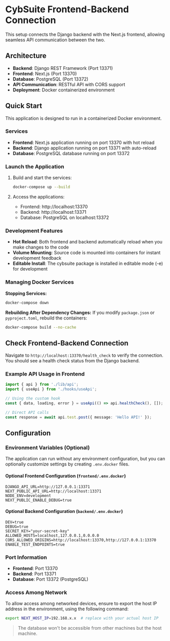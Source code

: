 # CybSuite Frontend-Backend Connection

This setup connects the Django backend with the Next.js frontend, allowing seamless API communication between the two.

## Architecture

- **Backend**: Django REST Framework (Port 13371)
- **Frontend**: Next.js (Port 13370)
- **Database**: PostgreSQL (Port 13372)
- **API Communication**: RESTful API with CORS support
- **Deployment**: Docker containerized environment

## Quick Start

This application is designed to run in a containerized Docker environment.

### Services

- **Frontend**: Next.js application running on port 13370 with hot reload
- **Backend**: Django application running on port 13371 with auto-reload
- **Database**: PostgreSQL database running on port 13372

### Launch the Application

1. Build and start the services:
   ```bash
   docker-compose up --build
   ```

2. Access the applications:
   - Frontend: http://localhost:13370
   - Backend: http://localhost:13371
   - Database: PostgreSQL on localhost:13372

### Development Features

- **Hot Reload**: Both frontend and backend automatically reload when you make changes to the code
- **Volume Mounting**: Source code is mounted into containers for instant development feedback
- **Editable Install**: The cybsuite package is installed in editable mode (-e) for development

### Managing Docker Services

**Stopping Services:**
```bash
docker-compose down
```

**Rebuilding After Dependency Changes:**
If you modify `package.json` or `pyproject.toml`, rebuild the containers:
```bash
docker-compose build --no-cache
```

## Check Frontend-Backend Connection

Navigate to `http://localhost:13370/health_check` to verify the connection. You should see a health check status from the Django backend.

### Example API Usage in Frontend

```typescript
import { api } from './lib/api';
import { useApi } from './hooks/useApi';

// Using the custom hook
const { data, loading, error } = useApi(() => api.healthCheck(), []);

// Direct API calls
const response = await api.test.post({ message: 'Hello API!' });
```

## Configuration

### Environment Variables (Optional)

The application can run without any environment configuration, but you can optionally customize settings by creating `.env.docker` files.

#### Optional Frontend Configuration (`frontend/.env.docker`)
```env
DJANGO_API_URL=http://127.0.0.1:13371
NEXT_PUBLIC_API_URL=http://localhost:13371
NODE_ENV=development
NEXT_PUBLIC_ENABLE_DEBUG=true
```

#### Optional Backend Configuration (`backend/.env.docker`)
```env
DEV=true
DEBUG=true
SECRET_KEY="your-secret-key"
ALLOWED_HOSTS=localhost,127.0.0.1,0.0.0.0
CORS_ALLOWED_ORIGINS=http://localhost:13370,http://127.0.0.1:13370
ENABLE_TEST_ENDPOINTS=true
```

### Port Information

- **Frontend**: Port 13370
- **Backend**: Port 13371
- **Database**: Port 13372 (PostgreSQL)


### Access Among Network
To allow access among networked devices, ensure to export the host IP address in the environment, using the following command:
```bash
export NEXT_HOST_IP=192.168.x.x  # replace with your actual host IP
```

> The database won't be accessible from other machines but the host machine.
